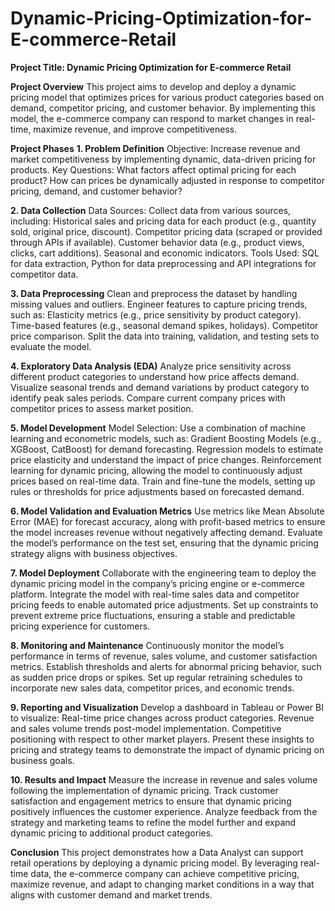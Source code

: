 # Dynamic-Pricing-Optimization-for-E-commerce-Retail

**Project Title: Dynamic Pricing Optimization for E-commerce Retail**

**Project Overview**
This project aims to develop and deploy a dynamic pricing model that optimizes prices for various product categories based on demand, competitor pricing, and customer behavior. By implementing this model, the e-commerce company can respond to market changes in real-time, maximize revenue, and improve competitiveness.

**Project Phases**
**1. Problem Definition**
Objective: Increase revenue and market competitiveness by implementing dynamic, data-driven pricing for products.
Key Questions:
What factors affect optimal pricing for each product?
How can prices be dynamically adjusted in response to competitor pricing, demand, and customer behavior?

**2. Data Collection**
Data Sources: Collect data from various sources, including:
Historical sales and pricing data for each product (e.g., quantity sold, original price, discount).
Competitor pricing data (scraped or provided through APIs if available).
Customer behavior data (e.g., product views, clicks, cart additions).
Seasonal and economic indicators.
Tools Used: SQL for data extraction, Python for data preprocessing and API integrations for competitor data.

**3. Data Preprocessing**
Clean and preprocess the dataset by handling missing values and outliers.
Engineer features to capture pricing trends, such as:
Elasticity metrics (e.g., price sensitivity by product category).
Time-based features (e.g., seasonal demand spikes, holidays).
Competitor price comparison.
Split the data into training, validation, and testing sets to evaluate the model.

**4. Exploratory Data Analysis (EDA)**
Analyze price sensitivity across different product categories to understand how price affects demand.
Visualize seasonal trends and demand variations by product category to identify peak sales periods.
Compare current company prices with competitor prices to assess market position.

**5. Model Development**
Model Selection: Use a combination of machine learning and econometric models, such as:
Gradient Boosting Models (e.g., XGBoost, CatBoost) for demand forecasting.
Regression models to estimate price elasticity and understand the impact of price changes.
Reinforcement learning for dynamic pricing, allowing the model to continuously adjust prices based on real-time data.
Train and fine-tune the models, setting up rules or thresholds for price adjustments based on forecasted demand.

**6. Model Validation and Evaluation Metrics**
Use metrics like Mean Absolute Error (MAE) for forecast accuracy, along with profit-based metrics to ensure the model increases revenue without negatively affecting demand.
Evaluate the model’s performance on the test set, ensuring that the dynamic pricing strategy aligns with business objectives.

**7. Model Deployment**
Collaborate with the engineering team to deploy the dynamic pricing model in the company’s pricing engine or e-commerce platform.
Integrate the model with real-time sales data and competitor pricing feeds to enable automated price adjustments.
Set up constraints to prevent extreme price fluctuations, ensuring a stable and predictable pricing experience for customers.

**8. Monitoring and Maintenance**
Continuously monitor the model’s performance in terms of revenue, sales volume, and customer satisfaction metrics.
Establish thresholds and alerts for abnormal pricing behavior, such as sudden price drops or spikes.
Set up regular retraining schedules to incorporate new sales data, competitor prices, and economic trends.

**9. Reporting and Visualization**
Develop a dashboard in Tableau or Power BI to visualize:
Real-time price changes across product categories.
Revenue and sales volume trends post-model implementation.
Competitive positioning with respect to other market players.
Present these insights to pricing and strategy teams to demonstrate the impact of dynamic pricing on business goals.

**10. Results and Impact**
Measure the increase in revenue and sales volume following the implementation of dynamic pricing.
Track customer satisfaction and engagement metrics to ensure that dynamic pricing positively influences the customer experience.
Analyze feedback from the strategy and marketing teams to refine the model further and expand dynamic pricing to additional product categories.

**Conclusion**
This project demonstrates how a Data Analyst can support retail operations by deploying a dynamic pricing model. By leveraging real-time data, the e-commerce company can achieve competitive pricing, maximize revenue, and adapt to changing market conditions in a way that aligns with customer demand and market trends.
